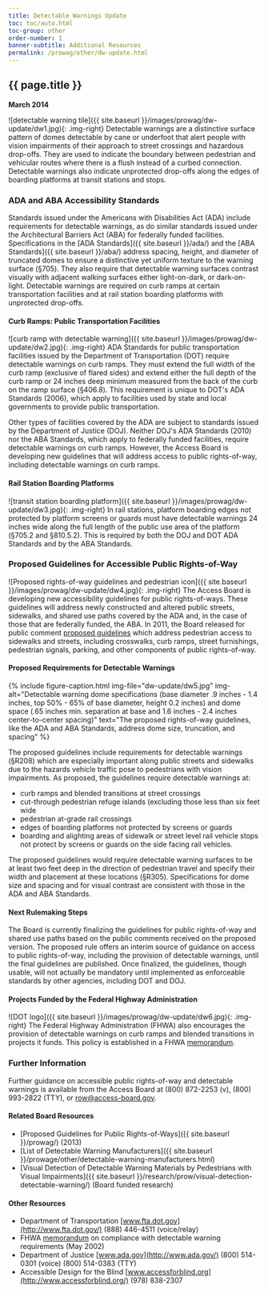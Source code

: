 ```yaml
---
title: Detectable Warnings Update
toc: toc/auto.html
toc-group: other
order-number: 1
banner-subtitle: Additional Resources
permalink: /prowag/other/dw-update.html
---
```


## {{ page.title }}


**March 2014**


![detectable warning tile]({{ site.baseurl }}/images/prowag/dw-update/dw1.jpg){: .img-right}
Detectable warnings are a distinctive surface pattern of domes detectable by cane or underfoot that alert people with vision impairments of their approach to street crossings and hazardous drop-offs. They are used to indicate the boundary between pedestrian and vehicular routes where there is a flush instead of a curbed connection. Detectable warnings also indicate unprotected drop-offs along the edges of boarding platforms at transit stations and stops.

### ADA and ABA Accessibility Standards
Standards issued under the Americans with Disabilities Act (ADA) include requirements for detectable warnings, as do similar standards issued under the Architectural Barriers Act (ABA) for federally funded facilities. Specifications in the [ADA Standards]({{ site.baseurl }}/ada/) and the [ABA Standards]({{ site.baseurl }}/aba/) address spacing, height, and diameter of truncated domes to ensure a distinctive yet uniform texture to the warning surface (§705). They also require that detectable warning surfaces contrast visually with adjacent walking surfaces either light-on-dark, or dark-on-light. Detectable warnings are required on curb ramps at certain transportation facilities and at rail station boarding platforms with unprotected drop-offs.

#### Curb Ramps: Public Transportation Facilities
![curb ramp with detectable warning]({{ site.baseurl }}/images/prowag/dw-update/dw2.jpg){: .img-right}
ADA Standards for public transportation facilities issued by the Department of Transportation (DOT) require detectable warnings on curb ramps. They must extend the full width of the curb ramp (exclusive of flared sides) and extend either the full depth of the curb ramp or 24 inches deep minimum measured from the back of the curb on the ramp surface (§406.8). This requirement is unique to DOT's ADA Standards (2006), which apply to facilities used by state and local governments to provide public transportation.

Other types of facilities covered by the ADA are subject to standards issued by the Department of Justice (DOJ). Neither DOJ's ADA Standards (2010) nor the ABA Standards, which apply to federally funded facilities, require detectable warnings on curb ramps. However, the Access Board is developing new guidelines that will address access to public rights-of-way, including detectable warnings on curb ramps.

#### Rail Station Boarding Platforms
![transit station boarding platform]({{ site.baseurl }}/images/prowag/dw-update/dw3.jpg){: .img-right}
In rail stations, platform boarding edges not protected by platform screens or guards must have detectable warnings 24 inches wide along the full length of the public use area of the platform (§705.2 and §810.5.2). This is required by both the DOJ and DOT ADA Standards and by the ABA Standards.

### Proposed Guidelines for Accessible Public Rights-of-Way
![Proposed rights-of-way guidelines and pedestrian icon]({{ site.baseurl }}/images/prowag/dw-update/dw4.jpg){: .img-right}
The Access Board is developing new accessibility guidelines for public rights-of-ways. These guidelines will address newly constructed and altered public streets, sidewalks, and shared use paths covered by the ADA and, in the case of those that are federally funded, the ABA. In 2011, the Board released for public comment [proposed guidelines](file:///C:/Users/Duchesneau/proposed-rights-of-way-guidelines.html) which address pedestrian access to sidewalks and streets, including crosswalks, curb ramps, street furnishings, pedestrian signals, parking, and other components of public rights-of-way.

#### Proposed Requirements for Detectable Warnings
{% include figure-caption.html 
img-file="dw-update/dw5.jpg"
img-alt="Detectable warning dome specifications (base diameter .9 inches - 1.4 inches, top 50% - 65% of base diameter, height 0.2 inches) and dome space (.65 inches min. separation at base and 1.6 inches - 2.4 inches center-to-center spacing)"
text="The proposed rights-of-way guidelines, like the ADA and ABA Standards, address dome size, truncation, and spacing" %}


The proposed guidelines include requirements for detectable warnings (§R208) which are especially important along public streets and sidewalks due to the hazards vehicle traffic pose to pedestrians with vision impairments. As proposed, the guidelines require detectable warnings at:

-   curb ramps and blended transitions at street crossings
-   cut-through pedestrian refuge islands (excluding those less than six feet wide
-   pedestrian at-grade rail crossings
-   edges of boarding platforms not protected by screens or guards
-   boarding and alighting areas of sidewalk or street level rail vehicle stops not protect by screens or guards on the side facing rail vehicles.

The proposed guidelines would require detectable warning surfaces to be at least two feet deep in the direction of pedestrian travel and specify their width and placement at these locations (§R305). Specifications for dome size and spacing and for visual contrast are consistent with those in the ADA and ABA Standards.

#### Next Rulemaking Steps

The Board is currently finalizing the guidelines for public rights-of-way and shared use paths based on the public comments received on the proposed version. The proposed rule offers an interim source of guidance on access to public rights-of-way, including the provision of detectable warnings, until the final guidelines are published. Once finalized, the guidelines, though usable, will not actually be mandatory until implemented as enforceable standards by other agencies, including DOT and DOJ.

#### Projects Funded by the Federal Highway Administration
![DOT logo]({{ site.baseurl }}/images/prowag/dw-update/dw6.jpg){: .img-right}
The Federal Highway Administration (FHWA) also encourages the provision of detectable warnings on curb ramps and blended transitions in projects it funds. This policy is established in a FHWA [memorandum](http://www.fhwa.dot.gov/environment/bicycle_pedestrian/guidance/accessibility_guidance/dwm.cfm).

### Further Information
Further guidance on accessible public rights-of-way and detectable warnings is available from the Access Board at (800) 872-2253 (v), (800) 993-2822 (TTY), or <row@access-board.gov>.

#### Related Board Resources
-   [Proposed Guidelines for Public Rights-of-Ways]({{ site.baseurl }}/prowag/) (2013)
-   [List of Detectable Warning Manufacturers]({{ site.baseurl }}/prowage/other/detectable-warning-manufacturers.html)
-   [Visual Detection of Detectable Warning Materials by Pedestrians with Visual Impairments]({{ site.baseurl }}/research/prow/visual-detection-detectable-warning/) (Board funded research)

#### Other Resources
-   Department of Transportation [www.fta.dot.gov](http://www.fta.dot.gov/) (888) 446-4511 (voice/relay)
-   FHWA [memorandum](https://www.fhwa.dot.gov/environment/bicycle_pedestrian/resources/dwm.cfm) on compliance with detectable warning requirements (May 2002)
-   Department of Justice [www.ada.gov](http://www.ada.gov/) (800) 514-0301 (voice) (800) 514-0383 (TTY)
-   Accessible Design for the Blind [www.accessforblind.org](http://www.accessforblind.org/) (978) 838-2307